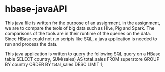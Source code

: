 # hbase-javaAPI

This java file is written for the purpose of an assignment. in the assignment, we are to compare the tools of big data such as Hive, Pig and Spark.
The comparisons of the tools are in their runtime of the queries on the data.
Since HBase could not run scripts like SQL, a java application is needed to run and process the data.

This java application is written to query the following SQL query on a HBase table
  SELECT country, SUM(sales) AS total_sales
  FROM superstore
  GROUP BY country
  ORDER BY total_sales DESC
  LIMIT 1;
